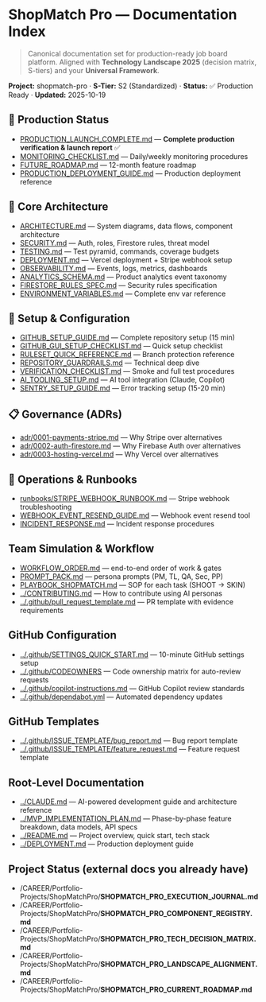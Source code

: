 # ShopMatch Pro — Documentation Index

> Canonical documentation set for production-ready job board platform. Aligned with **Technology Landscape 2025** (decision matrix, S-tiers) and your **Universal Framework**.

**Project:** shopmatch-pro · **S-Tier:** S2 (Standardized) · **Status:** ✅ Production Ready · **Updated:** 2025-10-19

## 🎯 Production Status
- [PRODUCTION_LAUNCH_COMPLETE.md](PRODUCTION_LAUNCH_COMPLETE.md) — **Complete production verification & launch report** ✅
- [MONITORING_CHECKLIST.md](MONITORING_CHECKLIST.md) — Daily/weekly monitoring procedures
- [FUTURE_ROADMAP.md](FUTURE_ROADMAP.md) — 12-month feature roadmap
- [PRODUCTION_DEPLOYMENT_GUIDE.md](PRODUCTION_DEPLOYMENT_GUIDE.md) — Production deployment reference

## 📐 Core Architecture
- [ARCHITECTURE.md](ARCHITECTURE.md) — System diagrams, data flows, component architecture
- [SECURITY.md](SECURITY.md) — Auth, roles, Firestore rules, threat model
- [TESTING.md](TESTING.md) — Test pyramid, commands, coverage budgets
- [DEPLOYMENT.md](DEPLOYMENT.md) — Vercel deployment + Stripe webhook setup
- [OBSERVABILITY.md](OBSERVABILITY.md) — Events, logs, metrics, dashboards
- [ANALYTICS_SCHEMA.md](ANALYTICS_SCHEMA.md) — Product analytics event taxonomy
- [FIRESTORE_RULES_SPEC.md](FIRESTORE_RULES_SPEC.md) — Security rules specification
- [ENVIRONMENT_VARIABLES.md](ENVIRONMENT_VARIABLES.md) — Complete env var reference

## 🔧 Setup & Configuration
- [GITHUB_SETUP_GUIDE.md](GITHUB_SETUP_GUIDE.md) — Complete repository setup (15 min)
- [GITHUB_GUI_SETUP_CHECKLIST.md](GITHUB_GUI_SETUP_CHECKLIST.md) — Quick setup checklist
- [RULESET_QUICK_REFERENCE.md](RULESET_QUICK_REFERENCE.md) — Branch protection reference
- [REPOSITORY_GUARDRAILS.md](REPOSITORY_GUARDRAILS.md) — Technical deep dive
- [VERIFICATION_CHECKLIST.md](VERIFICATION_CHECKLIST.md) — Smoke and full test procedures
- [AI_TOOLING_SETUP.md](AI_TOOLING_SETUP.md) — AI tool integration (Claude, Copilot)
- [SENTRY_SETUP_GUIDE.md](SENTRY_SETUP_GUIDE.md) — Error tracking setup (15-20 min)

## 📋 Governance (ADRs)
- [adr/0001-payments-stripe.md](adr/0001-payments-stripe.md) — Why Stripe over alternatives
- [adr/0002-auth-firestore.md](adr/0002-auth-firestore.md) — Why Firebase Auth over alternatives
- [adr/0003-hosting-vercel.md](adr/0003-hosting-vercel.md) — Why Vercel over alternatives

## 🚨 Operations & Runbooks
- [runbooks/STRIPE_WEBHOOK_RUNBOOK.md](runbooks/STRIPE_WEBHOOK_RUNBOOK.md) — Stripe webhook troubleshooting
- [WEBHOOK_EVENT_RESEND_GUIDE.md](WEBHOOK_EVENT_RESEND_GUIDE.md) — Webhook event resend tool
- [INCIDENT_RESPONSE.md](INCIDENT_RESPONSE.md) — Incident response procedures

## Team Simulation & Workflow
- [WORKFLOW_ORDER.md](WORKFLOW_ORDER.md) — end-to-end order of work & gates
- [PROMPT_PACK.md](PROMPT_PACK.md) — persona prompts (PM, TL, QA, Sec, PP)
- [PLAYBOOK_SHOPMATCH.md](PLAYBOOK_SHOPMATCH.md) — SOP for each task (SHOOT → SKIN)
- [../CONTRIBUTING.md](../CONTRIBUTING.md) — How to contribute using AI personas
- [../.github/pull_request_template.md](../.github/pull_request_template.md) — PR template with evidence requirements

## GitHub Configuration
- [../.github/SETTINGS_QUICK_START.md](../.github/SETTINGS_QUICK_START.md) — 10-minute GitHub settings setup
- [../.github/CODEOWNERS](../.github/CODEOWNERS) — Code ownership matrix for auto-review requests
- [../.github/copilot-instructions.md](../.github/copilot-instructions.md) — GitHub Copilot review standards
- [../.github/dependabot.yml](../.github/dependabot.yml) — Automated dependency updates

## GitHub Templates
- [../.github/ISSUE_TEMPLATE/bug_report.md](../.github/ISSUE_TEMPLATE/bug_report.md) — Bug report template
- [../.github/ISSUE_TEMPLATE/feature_request.md](../.github/ISSUE_TEMPLATE/feature_request.md) — Feature request template

## Root-Level Documentation
- [../CLAUDE.md](../CLAUDE.md) — AI-powered development guide and architecture reference
- [../MVP_IMPLEMENTATION_PLAN.md](../MVP_IMPLEMENTATION_PLAN.md) — Phase-by-phase feature breakdown, data models, API specs
- [../README.md](../README.md) — Project overview, quick start, tech stack
- [../DEPLOYMENT.md](../DEPLOYMENT.md) — Production deployment guide

## Project Status (external docs you already have)
- /CAREER/Portfolio-Projects/ShopMatchPro/**SHOPMATCH_PRO_EXECUTION_JOURNAL.md**
- /CAREER/Portfolio-Projects/ShopMatchPro/**SHOPMATCH_PRO_COMPONENT_REGISTRY.md**
- /CAREER/Portfolio-Projects/ShopMatchPro/**SHOPMATCH_PRO_TECH_DECISION_MATRIX.md**
- /CAREER/Portfolio-Projects/ShopMatchPro/**SHOPMATCH_PRO_LANDSCAPE_ALIGNMENT.md**
- /CAREER/Portfolio-Projects/ShopMatchPro/**SHOPMATCH_PRO_CURRENT_ROADMAP.md**
